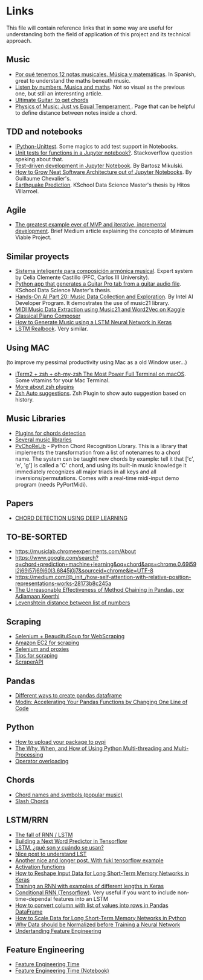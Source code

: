 # Links

This file will contain reference links that in some way are useful for understanding both the field of application of this project and its technical approach.

## Music

* [Por qué tenemos 12 notas musicales. Música y matemáticas](https://www.youtube.com/watch?v=P7iC-fbdKmQ). In Spanish, great to understand the maths beneath music. 
* [Listen by numbers. Musica and maths](https://www.theguardian.com/music/2011/jun/27/music-mathematics-fibonacci). Not so visual as the previous one, but still an interesnting article. 
* [Ultimate Guitar, to get chords](https://www.ultimate-guitar.com/)
* [Physics of Music: Just vs Equal Temperament ](https://pages.mtu.edu/~suits/scales.html). Page that can be helpful to define distance between notes inside a chord. 


## TDD and notebooks

* [IPython-Unittest](https://github.com/JoaoFelipe/ipython-unittest). Some magics to add test support in Notebooks.
* [Unit tests for functions in a Jupyter notebook?](https://stackoverflow.com/questions/40172281/unit-tests-for-functions-in-a-jupyter-notebook). Stackoverflow question speking about that. 
* [Test-driven development in Jupyter Notebook](https://www.mikulskibartosz.name/test-driven-development-in-jupyter-notebook/). By Bartosz Mikulski.
* [How to Grow Neat Software Architecture out of Jupyter Notebooks](https://guillaume-chevalier.com/how-to-grow-neat-software-architecture-out-of-jupyter-notebooks/). By Guillaume Chevalier's.
* [Earthquake Prediction](https://github.com/HitosVilla/TFM_Earthquake_Prediction). KSchool Data Science Master's thesis by Hitos Villarroel. 

## Agile

* [The greatest example ever of MVP and iterative, incremental development](https://medium.com/@gerterasmus23/the-greatest-example-ever-of-mvp-and-iterative-incremental-development-41fd718ece06). Brief Medium article explaining the concepto of Minimum Viable Project. 

## Similar proyects

* [Sistema inteligente para composición armónica musical](https://e-archivo.uc3m.es/bitstream/handle/10016/11177/Sistema%20inteligente%20para%20composicion%20armonica%20musical.pdf?sequence=1&isAllowed=y). Expert system by Celia Clemente Castillo (PFC, Carlos III University).
* [Python app that generates a Guitar Pro tab from a guitar audio file](https://github.com/Aturt2/music-sheet-generator). KSchool Data Science Master's thesis.
* [Hands-On AI Part 20: Music Data Collection and Exploration](https://software.intel.com/en-us/articles/hands-on-ai-part-20-music-data-collection-and-exploration). By Intel AI Developer Program. It demostrates the use of music21 library. 
* [MIDI Music Data Extraction using Music21 and Word2Vec on Kaggle](https://towardsdatascience.com/midi-music-data-extraction-using-music21-and-word2vec-on-kaggle-cb383261cd4e)
* [Classical Piano Composer](https://github.com/Skuldur/Classical-Piano-Composer)
* [How to Generate Music using a LSTM Neural Network in Keras](https://towardsdatascience.com/how-to-generate-music-using-a-lstm-neural-network-in-keras-68786834d4c5)
* [LSTM Realbook](https://keunwoochoi.wordpress.com/2016/02/19/lstm-realbook/). Very similar. 

## Using MAC 

(to improve my pessimal productivity using Mac as a old Window user...)

* [iTerm2 + zsh + oh-my-zsh The Most Power Full Terminal on macOS](https://medium.com/ayuth/iterm2-zsh-oh-my-zsh-the-most-power-full-of-terminal-on-macos-bdb2823fb04c). Some vitamins for your Mac Terminal.
* [More about zsh plugins](https://hackernoon.com/oh-my-zsh-made-for-cli-lovers-bea538d42ec1)
* [Zsh Auto suggestions](https://github.com/zsh-users/zsh-autosuggestions). Zsh Plugin to show auto suggestion based on history. 

## Music Libraries

* [Plugins for chords detection](https://musescore.org/en/node/263921)
* [Several music libraries](https://wiki.python.org/moin/PythonInMusic)
* [PyChoReLib](http://chordrecognizer.sourceforge.net/) - Python Chord Recognition Library. This is a library that implements the transformation from a list of notenames to a chord name. The system can be taught new chords by example: tell it that ['c', 'e', 'g'] is called a 'C' chord, and using its built-in music knowledge it immediately recognizes all major triads in all keys and all inversions/permutations. Comes with a real-time midi-input demo program (needs PyPortMidi).

## Papers

* [CHORD DETECTION USING DEEP LEARNING](http://ismir2015.uma.es/articles/96_Paper.pdf)

## TO-BE-SORTED
* https://musiclab.chromeexperiments.com/About
* https://www.google.com/search?q=chord+prediction+machine+learning&oq=chord&aqs=chrome.0.69i59l2j69i57j69i60l3.6845j0j7&sourceid=chrome&ie=UTF-8
* https://medium.com/@_init_/how-self-attention-with-relative-position-representations-works-28173b8c245a
* [The Unreasonable Effectiveness of Method Chaining in Pandas, por Adiamaan Keerthi](https://link.medium.com/uUK0Md9ur1) 
* [Levenshtein distance between list of numbers](https://stackoverflow.com/questions/56597964/levenshtein-distance-between-list-of-number)

## Scraping

* [Selenium + BeauditulSoup for WebScraping](https://medium.com/ymedialabs-innovation/web-scraping-using-beautiful-soup-and-selenium-for-dynamic-page-2f8ad15efe25)
* [Amazon EC2 for scraping](https://medium.com/@raoshashank/free-cloud-based-data-scraping-using-aws-e111a950e6b5)
* [Selenium and proxies](https://stackoverflow.com/questions/17082425/running-selenium-webdriver-with-a-proxy-in-python)
* [Tips for scraping](https://blog.hartleybrody.com/web-scraping-proxies/)
* [ScraperAPI](https://www.scraperapi.com/dashboard)

## Pandas 

* [Different ways to create pandas dataframe](https://www.geeksforgeeks.org/different-ways-to-create-pandas-dataframe/)
* [Modin: Accelerating Your Pandas Functions by Changing One Line of Code](https://towardsdatascience.com/modin-accelerating-your-pandas-functions-by-changing-one-line-of-code-504c39b5ddbc)

## Python

* [How to upload your package to pypi](https://medium.com/@joel.barmettler/how-to-upload-your-python-package-to-pypi-65edc5fe9c56)
* [The Why, When, and How of Using Python Multi-threading and Multi-Processing](https://medium.com/towards-artificial-intelligence/the-why-when-and-how-of-using-python-multi-threading-and-multi-processing-afd1b8a8ecca)
* [Operator overloading](https://www.geeksforgeeks.org/operator-overloading-in-python) 

## Chords

* [Chord names and symbols (popular music)](https://en.wikipedia.org/wiki/Chord_names_and_symbols_(popular_music))
* [Slash Chords](https://en.wikipedia.org/wiki/Slash_chord)

## LSTM/RRN

* [The fall of RNN / LSTM](https://towardsdatascience.com/the-fall-of-rnn-lstm-2d1594c74ce0)
* [Building a Next Word Predictor in Tensorflow](https://towardsdatascience.com/building-a-next-word-predictor-in-tensorflow-e7e681d4f03f)
* [LSTM, ¿qué son y cuándo se usan?](https://es.slideshare.net/PlainConcepts/lstm-qu-son-y-cundo-se-usan)
* [Nice post to understand LST](http://colah.github.io/posts/2015-08-Understanding-LSTMs/)
* [Another nice and longer post. With fukl tensorflow example](https://adventuresinmachinelearning.com/recurrent-neural-networks-lstm-tutorial-tensorflow/)
* [Activation functions](https://towardsdatascience.com/activation-functions-neural-networks-1cbd9f8d91d6)
* [How to Reshape Input Data for Long Short-Term Memory Networks in Keras](https://machinelearningmastery.com/reshape-input-data-long-short-term-memory-networks-keras/)
* [Training an RNN with examples of different lengths in Keras](https://datascience.stackexchange.com/a/27879)
* [Conditional RNN (Tensorflow)](https://github.com/philipperemy/cond_rnn). Very useful if you want to include non-time-dependal features into an LSTM
* [How to convert column with list of values into rows in Pandas DataFrame](https://stackoverflow.com/questions/39954668/how-to-convert-column-with-list-of-values-into-rows-in-pandas-dataframe)
* [How to Scale Data for Long Short-Term Memory Networks in Python](https://machinelearningmastery.com/how-to-scale-data-for-long-short-term-memory-networks-in-python/)
* [Why Data should be Normalized before Training a Neural Network](https://towardsdatascience.com/why-data-should-be-normalized-before-training-a-neural-network-c626b7f66c7d)
* [Undertanding Feature Engineering](https://towardsdatascience.com/understanding-feature-engineering-part-1-continuous-numeric-data-da4e47099a7b)

## Feature Engineering
* [Feature Engineering Time](https://towardsdatascience.com/feature-engineering-time-3934038e0dbe)
* [Feature Engineering Time (Notebook)](https://colab.research.google.com/gist/avishalom/3264bd0544ff2a5d43c58093c11c0c56/average-circle.ipynb#scrollTo=A5zr9NmGeVi7)
